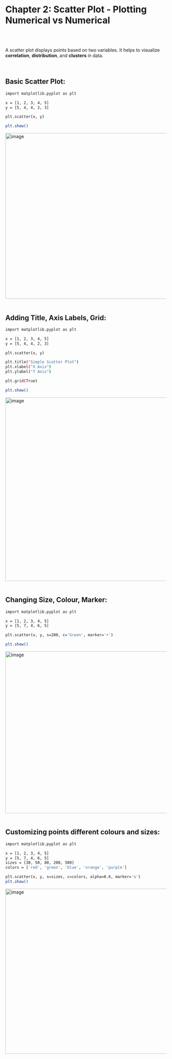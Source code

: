#
# Chapter 2: Scatter Plot - Plotting Numerical vs Numerical

<br>
<br>

A scatter plot displays points based on two variables. It helps to visualize **correlation**, **distribution**, and **clusters** in data.

<br>

## Basic Scatter Plot:
```bash
import matplotlib.pyplot as plt

x = [1, 2, 3, 4, 5]
y = [5, 4, 4, 2, 3]

plt.scatter(x, y)

plt.show()
```
<img width="1455" height="516" alt="image" src="https://github.com/user-attachments/assets/05daddb8-df36-472f-a900-3e652d59ad6a" />


<br>
<br>

## Adding Title, Axis Labels, Grid:
```bash
import matplotlib.pyplot as plt

x = [1, 2, 3, 4, 5]
y = [5, 4, 4, 2, 3]

plt.scatter(x, y)

plt.title("Simple Scatter Plot")
plt.xlabel("X Axis")
plt.ylabel("Y Axis")

plt.grid(True)

plt.show()
```
<img width="1458" height="572" alt="image" src="https://github.com/user-attachments/assets/aece3892-0e0d-4f78-8be4-c99ecc3dfecd" />

<br>
<br>

## Changing Size, Colour, Marker:
```bash
import matplotlib.pyplot as plt

x = [1, 2, 3, 4, 5]
y = [5, 7, 4, 6, 5]

plt.scatter(x, y, s=200, c='Green', marker='+')

plt.show()
```
<img width="1457" height="504" alt="image" src="https://github.com/user-attachments/assets/11715db5-fe0a-4d55-b9c8-c9ef321d1f73" />

<br>
<br>

## Customizing points different colours and sizes:
```bash
import matplotlib.pyplot as plt

x = [1, 2, 3, 4, 5]
y = [5, 7, 4, 6, 5]
sizes = [30, 50, 80, 200, 500]
colors = ['red', 'green', 'blue', 'orange', 'purple']

plt.scatter(x, y, s=sizes, c=colors, alpha=0.6, marker='o')
plt.show()
```
<img width="1462" height="514" alt="image" src="https://github.com/user-attachments/assets/e399898a-9531-48a6-82c7-5df7ab6d4119" />


